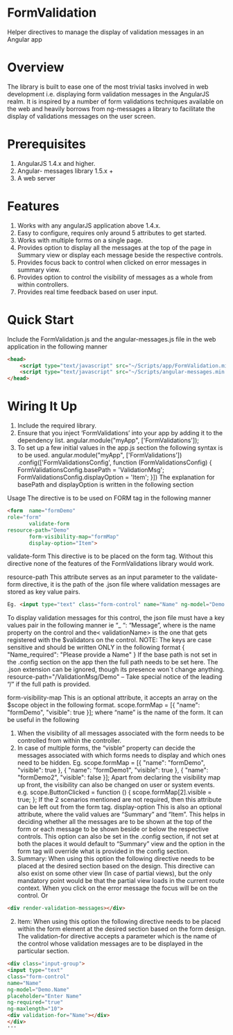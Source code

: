 # FormValidation
Helper directives to manage the display of validation messages in an Angular app

# Overview

The library is built to ease one of the most trivial tasks involved in web development i.e. displaying form validation messages in the AngularJS realm. It is inspired by a number of form validations techniques available on the web and heavily borrows from ng-messages a library to facilitate the display of validations messages on the user screen.

# Prerequisites

1.	AngularJS 1.4.x and higher.
2.	Angular- messages library 1.5.x +
3.	A web server	

# Features

1.	Works with any angularJS application above 1.4.x.
2.	Easy to configure, requires only around 5 attributes to get started.
3.	Works with multiple forms on a single page.
4.	Provides option to display all the messages at the top of the page in Summary view or display each message beside the respective controls.
5.	Provides focus back to control when clicked on error messages in summary view.
6.	Provides option to control the visibility of messages as a whole from within controllers.
7.	Provides real time feedback based on user input.

# Quick Start

Include the FormValidation.js  and the angular-messages.js file in the web application in the following manner
```html
<head>
    <script type="text/javascript" src="~/Scripts/app/FormValidation.min.js"></script>
    <script type="text/javascript" src="~/Scripts/angular-messages.min.js"></script>
</head>
```

# Wiring It Up

1.	Include the required library.
2.	Ensure that you inject ‘FormValidations’ into your app by adding it to the dependency list. 
angular.module("myApp", ['FormValidations']);
3.	To set up a few initial values in the app.js section the following syntax is to be used.
angular.module("myApp", ['FormValidations'])
        .config(['FormValidationsConfig', function (FormValidationsConfig) {
            FormValidationsConfig.basePath = 'ValidationMsg';
            FormValidationsConfig.displayOption = 'Item';
  }])
    The explanation for basePath and displayOption is written in the following section

Usage
The directive is to be used on FORM tag in the following manner
```html
<form  name="formDemo" 
role="form"
       validate-form
resource-path="Demo"
       form-visibility-map="formMap"
       display-option="Item">
```
validate-form
This directive is to be placed on the form tag. Without this directive none of the features of the FormValidations library would work.

resource-path
This attribute serves as an input parameter to the validate-form directive, it is the path of the .json file where validation messages are stored as key value pairs.
```html
Eg. <input type="text" class="form-control" name="Name" ng-model="Demo.Name" placeholder="Enter Name" ng-required="true">
```

To display validation messages for this control, the json file must have a key values pair in the following manner ie “<controlName>_<validationName> “: “Message”, where <controlName> is the name property on the control and the< validationName> is the one that gets registered with the $validators on the control. 
NOTE: The keys are case sensitive and should be written ONLY in the following format
{
    "Name_required": "Please provide a Name"
}
If the base path is not set in the .config section on the app then the full path needs to be set here. The .json extension can be ignored, though its presence won`t change anything.
resource-path="/ValidationMsg/Demo" – Take special notice of the leading “/” if the full path is provided.

form-visibility-map
This is an optional attribute, it accepts an array on the $scope object in the following format.
scope.formMap = [{ "name": "formDemo", "visible": true }]; 
where “name” is the name of the form. It can be useful in the following
1.	When the visibility of all messages associated with the form needs to be controlled from within the controller.
2.	In case of multiple forms, the “visble” property can decide the messages associated with which forms needs to display and which ones need to be hidden.
 		Eg. scope.formMap = [{ "name": "formDemo", "visible": true },
                		   { "name": "formDemo1", "visible": true },
        	          { "name": "formDemo2", "visible": false }];
Apart from declaring the visibility map up front, the visibility can also be changed on user or system events. e.g.
scope.ButtonClicked = function () {
            scope.formMap[2].visible = true;
  };
If the 2 scenarios mentioned are not required, then this attribute can be left out from the form tag.
display-option
This is also an optional attribute, where the valid values are “Summary” and “Item”. This helps in deciding whether all the messages are to be shown at the top of the form or each message to be shown beside or below the respective controls.
This option can also be set in the .config section, if not set at both the places it would default to “Summary” view and the option in the form tag will override what is provided in the config section.
1.	Summary: When using this option the following directive needs to be placed at the desired section based on the design. This directive can also exist on some other view (In case of partial views), but the only mandatory point would be that the partial view loads in the current route context. When you click on the error message the focus will be on the control.
<render-validation-messages></render-validation-messages>
Or
```html
<div render-validation-messages></div>
```

2.	Item: When using this option the following directive needs to be placed within the form element at the desired section based on the form design. The validation-for directive accepts a parameter which is the name of the control whose validation messages are to be displayed in the particular section.
```html
<div class="input-group">
<input type="text"
class="form-control"
name="Name"
ng-model="Demo.Name"
placeholder="Enter Name"
ng-required="true"
ng-maxlength="10">
<div validation-for="Name"></div>
</div>
'''
